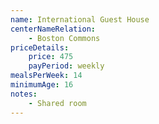```yaml
---
name: International Guest House
centerNameRelation:
    - Boston Commons
priceDetails:
    price: 475
    payPeriod: weekly
mealsPerWeek: 14
minimumAge: 16
notes:
    - Shared room
---
```

